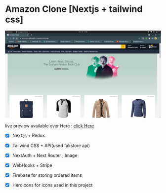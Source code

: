 # Amazon Clone [Nextjs + tailwind css]

![alt screenshot of project](Overview.png)

live preview available over Here : [click Here](https://amazon-clone-two-fawn.vercel.app)

- [x] Next.js + Redux
- [x] Tailwind CSS + API(used fakstore api)
- [x] NextAuth + Next Router , Image
- [x] WebHooks + Stripe
- [x] Firebase for storing ordered items
- [x] HeroIcons for icons used in this project     

